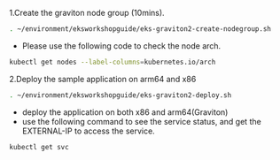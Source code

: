 1.Create the graviton node group (10mins).
```bash
. ~/environment/eksworkshopguide/eks-graviton2-create-nodegroup.sh
```
* Please use the following code to check the node arch.
```bash
kubectl get nodes --label-columns=kubernetes.io/arch
```

2.Deploy the sample application on arm64 and x86
```bash
. ~/environment/eksworkshopguide/eks-graviton2-deploy.sh
```
* deploy the application on both x86 and arm64(Graviton)
* use the following command to see the service status, and get the EXTERNAL-IP to access the service.
```bash
kubectl get svc
```

